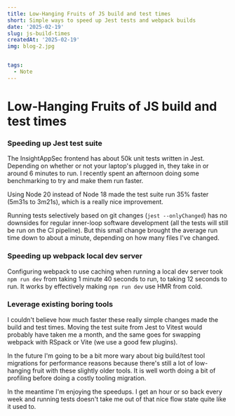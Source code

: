 ```yaml
---
title: Low-Hanging Fruits of JS build and test times
short: Simple ways to speed up Jest tests and webpack builds
date: '2025-02-19'
slug: js-build-times
createdAt: '2025-02-19'
img: blog-2.jpg


tags:
  - Note
---
```


# Low-Hanging Fruits of JS build and test times

### Speeding up Jest test suite 
The InsightAppSec frontend has about 50k unit tests written in Jest. Depending on whether or not your laptop's plugged in, they take in or around 6 minutes to run. I recently spent an afternoon doing some benchmarking to try and make them run faster. 
  
Using Node 20 instead of Node 18 made the test suite run 35% faster (5m31s to 3m21s), which is a really nice improvement. 

Running tests selectively based on git changes (`jest --onlyChanged`) has no downsides for regular inner-loop software development (all the tests will still be run on the CI pipeline). But this small change brought the average run time down to about a minute, depending on how many files I've changed.

### Speeding up webpack local dev server 
Configuring webpack to use caching when running a local dev server took `npm run dev` from taking 1 minute 40 seconds to run, to taking 12 seconds to run. It works by effectively making `npm run dev` use HMR from cold. 

### Leverage existing boring tools
I couldn't believe how much faster these really simple changes made the build and test times. Moving the test suite from Jest to Vitest would probably have taken me a month, and the same goes for swapping webpack with RSpack or Vite (we use a good few plugins). 

In the future I'm going to be a bit more wary about big build/test tool migrations for performance reasons because there's still a lot of low-hanging fruit with these slightly older tools. It is well worth doing a bit of profiling before doing a costly tooling migration. 

In the meantime I'm enjoying the speedups. I get an hour or so back every week and running tests doesn't take me out of that nice flow state quite like it used to. 
